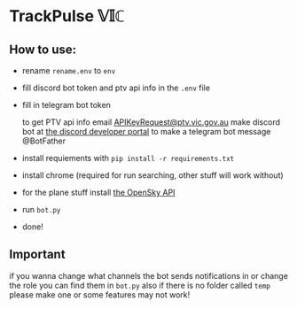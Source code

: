 # TrackPulse 𝕍𝕀ℂ

## How to use:
- rename `rename.env` to `env`
- fill discord bot token and ptv api info in the `.env` file
- fill in telegram bot token

    to get PTV api info email [APIKeyRequest@ptv.vic.gov.au](mailto:APIKeyRequest@ptv.vic.gov.au)
    make discord bot at [the discord developer portal](https://discord.com/developers/applications)
    to make a telegram bot message @BotFather
- install requiements with `pip install -r requirements.txt`
- install chrome (required for run searching, other stuff will work without)
- for the plane stuff install [the OpenSky API](https://github.com/openskynetwork/opensky-api)
- run `bot.py`
- done!

## Important
if you wanna change what channels the bot sends notifications in or change the role you can find them in `bot.py`
also if there is no folder called `temp` please make one or some features may not work!
